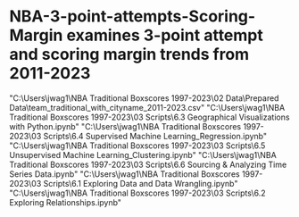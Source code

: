 # NBA-3-point-attempts-Scoring-Margin examines 3-point attempt and scoring margin trends from 2011-2023
"C:\Users\jwag1\NBA Traditional Boxscores 1997-2023\02 Data\Prepared Data\team_traditional_with_cityname_2011-2023.csv"
"C:\Users\jwag1\NBA Traditional Boxscores 1997-2023\03 Scripts\6.3 Geographical Visualizations with Python.ipynb"
"C:\Users\jwag1\NBA Traditional Boxscores 1997-2023\03 Scripts\6.4 Supervised Machine Learning_Regression.ipynb"
"C:\Users\jwag1\NBA Traditional Boxscores 1997-2023\03 Scripts\6.5 Unsupervised Machine Learning_Clustering.ipynb"
"C:\Users\jwag1\NBA Traditional Boxscores 1997-2023\03 Scripts\6.6 Sourcing & Analyzing Time Series Data.ipynb"
"C:\Users\jwag1\NBA Traditional Boxscores 1997-2023\03 Scripts\6.1 Exploring Data and Data Wrangling.ipynb"
"C:\Users\jwag1\NBA Traditional Boxscores 1997-2023\03 Scripts\6.2 Exploring Relationships.ipynb"


